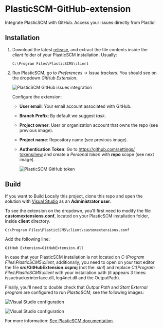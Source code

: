 # PlasticSCM-GitHub-extension

Integrate PlasticSCM with GitHub. Access your issues directly from Plastic!

## Installation

1. Download the latest [release](https://github.com/equilaterus-gamestudios/PlasticSCM-GitHub-extension/releases), and extract the file contents inside the *client* folder of your PlasticSCM installation. Usually:

    ```
    C:\Program Files\PlasticSCM5\client
    ```

2. Run PlasticSCM, go to *Preferences* -> *Issue trackers*. You should see on the dropdown *GitHub Extension*.

    ![PlasticSCM GitHub issues integration](https://equilaterus.com/wikilaterus/assets/img/plasticscm/plasticscm-github-extension.png)

    Configure the extension:

    * **User email**: Your email account associated with   GitHub.
    * **Branch Prefix**: By default we suggest *task*.
	* **Project owner**: User or organization account   that owns the repo (see previous image).
    * **Project name**: Repository name (see previous image).
    * **Authentication Token**: Go to [https://github.com/settings/  tokens/new](https://github.com/settings/tokens/new)   and create a *Personal token* with **repo** scope   (see next image).

      ![PlasticSCM GitHub token](https://equilaterus.com/wikilaterus/assets/img/plasticscm/plasticscm-github-token.png)
	  


## Build

If you want to Build Locally this project, clone this repo and open the solution with [Visual Studio](https://visualstudio.microsoft.com/es/) as an **Administrator user**.

To see the extension on the dropdown, you'll first need to modify the file **customextensions.conf**, located on your PlasticSCM installation folder, inside **client** directory.

```
C:\Program Files\PlasticSCM5\client\customextensions.conf
```

Add the following line:

```
GitHub Extension=GitHubExtension.dll
```

In case that your PlasticSCM installation is not located on *C:\Program Files\PlasticSCM5\client*, additionally, you need to open on your text editor the file **src/GitHubExtension.csproj** (not the *.sln*!) and replace *C:\Program Files\PlasticSCM5\client* with your installation path (it appears 3 times: issuetrackerinterface.dll, log4net.dll and the OutputPath).

Finally, you'll need to double check that *Output Path* and  *Start External program* are configured to run *PlasticSCM*, see the following images:

![Visual Studio configuration](https://equilaterus.com/wikilaterus/assets/img/plasticscm/github-extension-visualstudio.png)

![Visual Studio configuration](https://equilaterus.com/wikilaterus/assets/img/plasticscm/github-extension-visualstudio-2.png)

For more information: [See PlasticSCM documentation](https://www.plasticscm.com/documentation/extensions/plastic-scm-version-control-task-and-issue-tracking-guide#WritingPlasticSCMcustomextensions).
